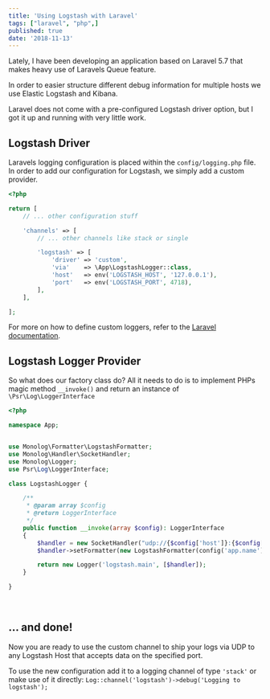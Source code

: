```yaml
---
title: 'Using Logstash with Laravel'
tags: ["laravel", "php",]
published: true
date: '2018-11-13'
---
```


Lately, I have been developing an application based on Laravel 5.7 that makes heavy use of Laravels Queue feature.

In order to easier structure different debug information for multiple hosts we use Elastic Logstash and Kibana.

Laravel does not come with a pre-configured Logstash driver option, but I got it up and running with very little work.

## Logstash Driver

Laravels logging configuration is placed within the `config/logging.php` file. In order to add our configuration for Logstash, we simply add a custom provider.

```php
<?php

return [
    // ... other configuration stuff

    'channels' => [
        // ... other channels like stack or single

        'logstash' => [
            'driver' => 'custom',
            'via'    => \App\LogstashLogger::class,
            'host'   => env('LOGSTASH_HOST', '127.0.0.1'),
            'port'   => env('LOGSTASH_PORT', 4718),
        ],
    ],

];
```

For more on how to define custom loggers, refer to the [Laravel documentation](https://laravel.com/docs/5.7/logging#creating-channels-via-factories).

## Logstash Logger Provider

So what does our factory class do? All it needs to do is to implement PHPs magic method `__invoke()` and return an instance of `\Psr\Log\LoggerInterface`


```php
<?php

namespace App;


use Monolog\Formatter\LogstashFormatter;
use Monolog\Handler\SocketHandler;
use Monolog\Logger;
use Psr\Log\LoggerInterface;

class LogstashLogger {

    /**
     * @param array $config
     * @return LoggerInterface
     */
    public function __invoke(array $config): LoggerInterface
    {
        $handler = new SocketHandler("udp://{$config['host']}:{$config['port']}");
        $handler->setFormatter(new LogstashFormatter(config('app.name')));

        return new Logger('logstash.main', [$handler]);
    }

}
```

</br>

## … and done!

Now you are ready to use the custom channel to ship your logs via UDP to any Logstash Host that accepts data on the specified port.

To use the new configuration add it to a logging channel of type `'stack'` or make use of it directly: `Log::channel('logstash')->debug('Logging to logstash');`